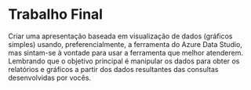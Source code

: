 # Trabalho Final

Criar uma apresentação baseada em visualização de dados (gráficos simples) usando, preferencialmente, a ferramenta do Azure Data Studio, mas sintam-se à vontade 
para usar a ferramenta que melhor atenderem. Lembrando que o objetivo principal é manipular os dados para obter os relatórios e gráficos a partir dos dados 
resultantes das consultas desenvolvidas por vocês. 
